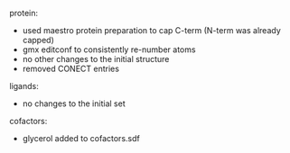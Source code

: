 
protein:
 - used maestro protein preparation to cap C-term (N-term was already capped)
 - gmx editconf to consistently re-number atoms
 - no other changes to the initial structure
 - removed CONECT entries

ligands:
 - no changes to the initial set

cofactors:
 - glycerol added to cofactors.sdf

